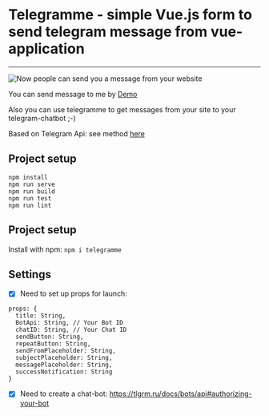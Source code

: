 # Telegramme - simple Vue.js form to send telegram message from vue-application
***

![Now people can send you a message from your website](https://cdn1.savepice.ru/uploads/2019/8/9/b598e39589d8fe61f1a94f037a65d6c4-full.jpg)

You can send message to me by [Demo](https://stanislavec.github.io/telegramme/)

Also you can use telegramme to get messages from your site to your telegram-chatbot ;-)

Based on Telegram Api: see method [here](https://core.telegram.org/bots/api#sendmessage)

## Project setup
```
npm install
npm run serve
npm run build
npm run test
npm run lint
```
## Project setup

Install with npm: 
`npm i telegramme`

## Settings

- [X] Need to set up props for launch:

```
props: {
  title: String,
  BotApi: String, // Your Bot ID
  chatID: String, // Your Chat ID
  sendButton: String,
  repeatButton: String,
  sendFromPlaceholder: String,
  subjectPlaceholder: String,
  messagePlaceholder: String,
  successNotification: String
}
```
- [X] Need to create a chat-bot: https://tlgrm.ru/docs/bots/api#authorizing-your-bot
